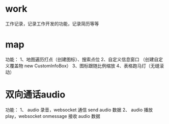 # work
工作记录，记录工作开发的功能，记录简历等等

# map
功能：
1、地图遍历打点（创建图标）、搜索点位
2、自定义信息窗口 （创建自定义覆盖物 new CustomInfoBox）
3、图标跟随比例缩放
4、表格跑马灯（无缝滚动）

# 双向通话audio
功能：
1、 audio 录音，websocket 通信 send audio 数据
2、 audio 播放 play，websocket onmessage 接收 audio 数据
